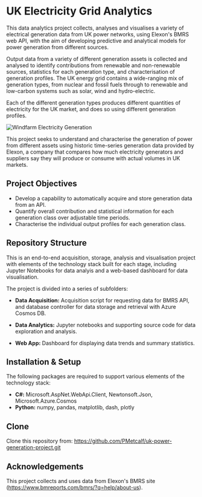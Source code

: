 # UK Electricity Grid Analytics

This data analytics project collects, analyses and visualises a variety of electrical generation data from UK power networks, using Elexon's BMRS web API, with the aim of developing predictive and analytical models for power generation from different sources.

Output data from a variety of different generation assets is collected and analysed to identify contributions from renewable and non-renewable sources, statistics for each generation type, and characterisation of generation profiles. The UK energy grid contains a wide-ranging mix of generation types, from nuclear and fossil fuels through to renewable and low-carbon systems such as solar, wind and hydro-electric. 

Each of the different generation types produces different quantities of electricity for the UK market, and does so using different generation profiles. 

![Windfarm Electricity Generation](https://github.com/PMetcalf/uk-power-generation-project/blob/PF_201001/miscellaneous/windfarm1.jpg)

This project seeks to understand and characterise the generation of power from different assets using historic time-series generation data provided by Elexon, a company that compares how much electricity generators and suppliers say they will produce or consume with actual volumes in UK markets. 

Project Objectives
---

- Develop a capability to automatically acquire and store generation data from an API.
- Quantify overall contribution and statistical information for each generation class over adjustable time periods.
- Characterise the individual output profiles for each generation class.

Repository Structure
---

This is an end-to-end acquisition, storage, analysis and visualisation project with elements of the technology stack built for each stage, including Jupyter Notebooks for data analyis and a web-based dashboard for data visualisation.

The project is divided into a series of subfolders:

- **Data Acquisition:** Acquisition script for requesting data for BMRS API, and database controller for data storage and retrieval with Azure Cosmos DB.
  
- **Data Analytics:** Jupyter notebooks and supporting source code for data exploration and analysis.

- **Web App:** Dashboard for displaying data trends and summary statistics.

Installation & Setup
---

The following packages are required to support various elements of the technology stack:

- **C#:** Microsoft.AspNet.WebApi.Client, Newtonsoft.Json, Microsoft.Azure.Cosmos
- **Python:** numpy, pandas, matplotlib, dash, plotly

Clone 
---
Clone this repository from: https://github.com/PMetcalf/uk-power-generation-project.git

Acknowledgements
---

This project collects and uses data from Elexon's BMRS site (https://www.bmreports.com/bmrs/?q=help/about-us).
